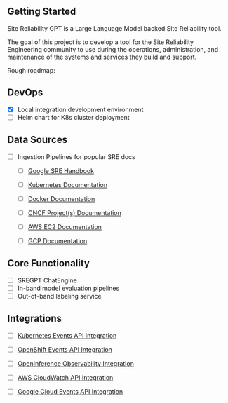 ## Getting Started

Site Reliability GPT is a Large Language Model backed Site Reliability tool.

The goal of this project is to develop a tool for the Site Reliability Engineering community to use during the operations, administration, and maintenance of the systems and services they build and support.

Rough roadmap:

## DevOps 

- [x] Local integration development environment
- [ ] Helm chart for K8s cluster deployment

## Data Sources

- [ ] Ingestion Pipelines for popular SRE docs
  - [ ] [Google SRE Handbook](https://sre.google/sre-book/table-of-contents/)
  - [ ] [Kubernetes Documentation](https://kubernetes.io/docs/home/)
  - [ ] [Docker Documentation](https://docs.docker.com/)
  - [ ] [CNCF Project(s) Documentation](https://www.cncf.io/)
  - [ ] [AWS EC2 Documentation](https://docs.aws.amazon.com/ec2/)
  - [ ] [GCP Documentation](https://cloud.google.com/docs)


## Core Functionality

- [ ] SREGPT ChatEngine
- [ ] In-band model evaluation pipelines
- [ ] Out-of-band labeling service

## Integrations

- [ ] [Kubernetes Events API Integration](https://kubernetes.io/docs/reference/kubernetes-api/cluster-resources/event-v1/)
- [ ] [OpenShift Events API Integration](https://docs.openshift.com/container-platform/3.11/dev_guide/events.html)
- [ ] [OpenInference Observability Integration](https://github.com/Arize-ai/openinference)
- [ ] [AWS CloudWatch API Integration](https://aws.amazon.com/cloudwatch/)
- [ ] [Google Cloud Events API Integration](https://cloud.google.com/eventarc/docs/reference/supported-events)






